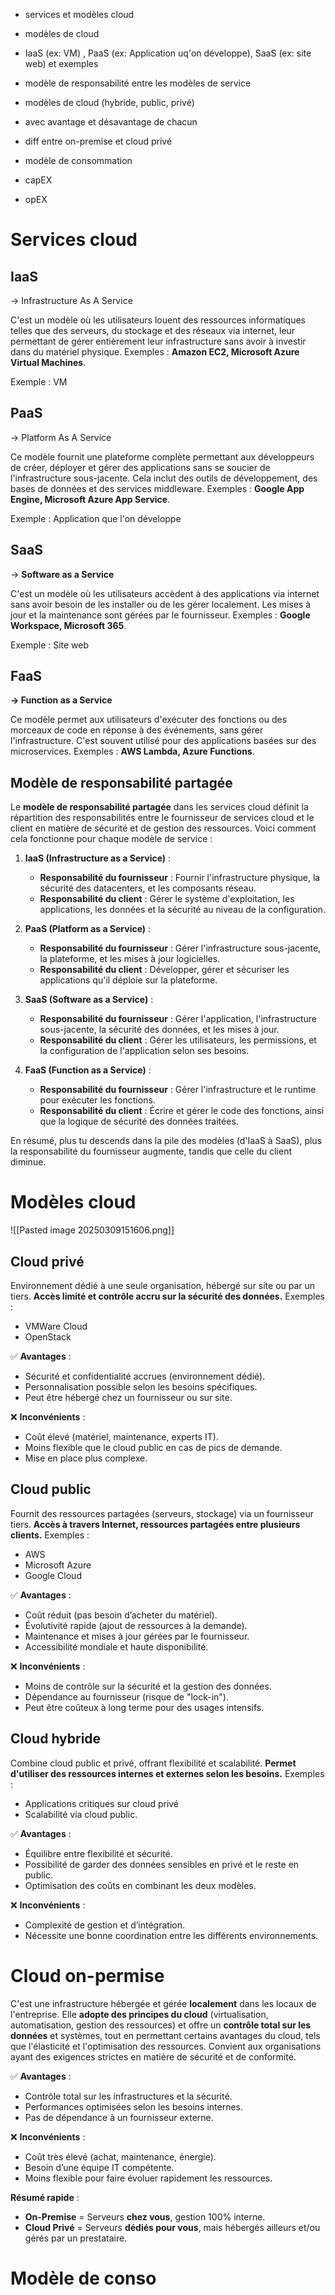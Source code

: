 - services et modèles cloud

- modèles de cloud

- IaaS (ex: VM) , PaaS (ex: Application uq'on développe), SaaS (ex: site web) et exemples

- modèle de responsabilité entre les modèles de service
- modèles de cloud (hybride, public, privé)

- avec avantage et désavantage de chacun

- diff entre on-premise et cloud privé
- modèle de consommation

- capEX
- opEX


# Services cloud

## IaaS
-> Infrastructure As A Service

C'est un modèle où les utilisateurs louent des ressources informatiques telles que des serveurs, du stockage et des réseaux via internet, leur permettant de gérer entièrement leur infrastructure sans avoir à investir dans du matériel physique. Exemples : **Amazon EC2, Microsoft Azure Virtual Machines**.

Exemple : VM

## PaaS
-> Platform As A Service

Ce modèle fournit une plateforme complète permettant aux développeurs de créer, déployer et gérer des applications sans se soucier de l'infrastructure sous-jacente. Cela inclut des outils de développement, des bases de données et des services middleware. Exemples : **Google App Engine, Microsoft Azure App Service**.

Exemple : Application que l'on développe

## SaaS
-> **Software as a Service**

C'est un modèle où les utilisateurs accèdent à des applications via internet sans avoir besoin de les installer ou de les gérer localement. Les mises à jour et la maintenance sont gérées par le fournisseur. Exemples : **Google Workspace, Microsoft 365**.

Exemple : Site web

## FaaS
**-> Function as a Service**

Ce modèle permet aux utilisateurs d'exécuter des fonctions ou des morceaux de code en réponse à des événements, sans gérer l'infrastructure. C'est souvent utilisé pour des applications basées sur des microservices. Exemples : **AWS Lambda, Azure Functions**.

## Modèle de responsabilité partagée
Le **modèle de responsabilité partagée** dans les services cloud définit la répartition des responsabilités entre le fournisseur de services cloud et le client en matière de sécurité et de gestion des ressources. Voici comment cela fonctionne pour chaque modèle de service :

1. **IaaS (Infrastructure as a Service)** :
    
    - **Responsabilité du fournisseur** : Fournir l'infrastructure physique, la sécurité des datacenters, et les composants réseau.
    - **Responsabilité du client** : Gérer le système d'exploitation, les applications, les données et la sécurité au niveau de la configuration.
2. **PaaS (Platform as a Service)** :
    
    - **Responsabilité du fournisseur** : Gérer l'infrastructure sous-jacente, la plateforme, et les mises à jour logicielles.
    - **Responsabilité du client** : Développer, gérer et sécuriser les applications qu'il déploie sur la plateforme.
3. **SaaS (Software as a Service)** :
    
    - **Responsabilité du fournisseur** : Gérer l'application, l'infrastructure sous-jacente, la sécurité des données, et les mises à jour.
    - **Responsabilité du client** : Gérer les utilisateurs, les permissions, et la configuration de l'application selon ses besoins.
4. **FaaS (Function as a Service)** :
    
    - **Responsabilité du fournisseur** : Gérer l'infrastructure et le runtime pour exécuter les fonctions.
    - **Responsabilité du client** : Écrire et gérer le code des fonctions, ainsi que la logique de sécurité des données traitées.

En résumé, plus tu descends dans la pile des modèles (d'IaaS à SaaS), plus la responsabilité du fournisseur augmente, tandis que celle du client diminue.

# Modèles cloud

![[Pasted image 20250309151606.png]]

## Cloud privé
Environnement dédié à une seule organisation, hébergé sur site ou par un tiers. **Accès limité et contrôle accru sur la sécurité des données.** 
Exemples : 
- VMWare Cloud 
- OpenStack

✅ **Avantages** :

- Sécurité et confidentialité accrues (environnement dédié).
- Personnalisation possible selon les besoins spécifiques.
- Peut être hébergé chez un fournisseur ou sur site.

❌ **Inconvénients** :

- Coût élevé (matériel, maintenance, experts IT).
- Moins flexible que le cloud public en cas de pics de demande.
- Mise en place plus complexe.
## Cloud public
Fournit des ressources partagées (serveurs, stockage) via un fournisseur tiers. **Accès à travers Internet, ressources partagées entre plusieurs clients.**
Exemples : 
- AWS
- Microsoft Azure
- Google Cloud

✅ **Avantages** :

- Coût réduit (pas besoin d’acheter du matériel).
- Évolutivité rapide (ajout de ressources à la demande).
- Maintenance et mises à jour gérées par le fournisseur.
- Accessibilité mondiale et haute disponibilité.

❌ **Inconvénients** :

- Moins de contrôle sur la sécurité et la gestion des données.
- Dépendance au fournisseur (risque de "lock-in").
- Peut être coûteux à long terme pour des usages intensifs.
## Cloud hybride
Combine cloud public et privé, offrant flexibilité et scalabilité. **Permet d'utiliser des ressources internes et externes selon les besoins.**
Exemples : 
- Applications critiques sur cloud privé
- Scalabilité via cloud public.

✅ **Avantages** :

- Équilibre entre flexibilité et sécurité.
- Possibilité de garder des données sensibles en privé et le reste en public.
- Optimisation des coûts en combinant les deux modèles.

❌ **Inconvénients** :

- Complexité de gestion et d’intégration.
- Nécessite une bonne coordination entre les différents environnements.
# Cloud on-permise
C'est une infrastructure hébergée et gérée **localement** dans les locaux de l'entreprise. Elle **adopte des principes du cloud** (virtualisation, automatisation, gestion des ressources) et offre un **contrôle total sur les données** et systèmes, tout en permettant certains avantages du cloud, tels que l'élasticité et l'optimisation des ressources. Convient aux organisations ayant des exigences strictes en matière de sécurité et de conformité.

✅ **Avantages** :

- Contrôle total sur les infrastructures et la sécurité.
- Performances optimisées selon les besoins internes.
- Pas de dépendance à un fournisseur externe.

❌ **Inconvénients** :

- Coût très élevé (achat, maintenance, énergie).
- Besoin d’une équipe IT compétente.
- Moins flexible pour faire évoluer rapidement les ressources.

**Résumé rapide** :

- **On-Premise** = Serveurs **chez vous**, gestion 100% interne.
- **Cloud Privé** = Serveurs **dédiés pour vous**, mais hébergés ailleurs et/ou gérés par un prestataire.

# Modèle de conso